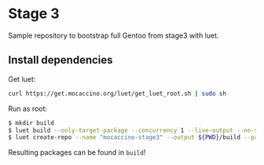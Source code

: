 # Stage 3

Sample repository to bootstrap full Gentoo from stage3 with luet.

## Install dependencies

Get luet:

```bash
curl https://get.mocaccino.org/luet/get_luet_root.sh | sudo sh
```

Run as root:
```bash
$ mkdir build
$ luet build --only-target-package --concurrency 1 --live-output --no-spinner --all --destination=${PWD}/build --tree=${PWD}/packages # Build all
$ luet create-repo --name "mocaccino-stage3" --output ${PWD}/build --packages ${PWD}/build --tree ${PWD}/packages # Create the repository
```

Resulting packages can be found in `build`!
